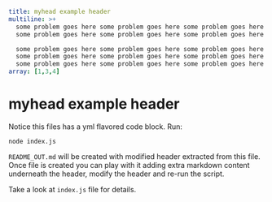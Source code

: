 ```yml
title: myhead example header
multiline: >+
  some problem goes here some problem goes here some problem goes here some problem goes here
  some problem goes here some problem goes here some problem goes here some problem goes here

  some problem goes here some problem goes here some problem goes here some problem goes here
  some problem goes here some problem goes here some problem goes here some problem goes here
  some problem goes here some problem goes here some problem goes here some problem goes here
array: [1,3,4]  
```

# myhead example header

Notice this files has a yml flavored code block. Run:
```
node index.js
```

`README_OUT.md` will be created with modified header extracted from this file.
Once file is created you can play with it adding extra markdown content
underneath the header, modify the header and re-run the script.

Take a look at `index.js` file for details.
